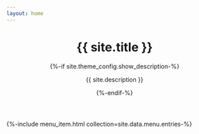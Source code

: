 ```yaml
---
layout: home
---
```


<header>
  <h1>{{ site.title }}</h1>
  {%-if site.theme_config.show_description-%}
    <p>{{ site.description }}</p>
  {%-endif-%}
</header>

{%-include menu_item.html collection=site.data.menu.entries-%}
